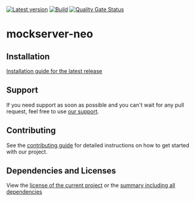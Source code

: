 [![Latest version](https://img.shields.io/maven-central/v/software.xdev/mockserver-neo?logo=apache%20maven)](https://mvnrepository.com/artifact/software.xdev/mockserver-neo)
[![Build](https://img.shields.io/github/actions/workflow/status/xdev-software/mockserver-neo/checkBuild.yml?branch=develop)](https://github.com/xdev-software/mockserver-neo/actions/workflows/checkBuild.yml?query=branch%3Adevelop)
[![Quality Gate Status](https://sonarcloud.io/api/project_badges/measure?project=xdev-software_mockserver-neo&metric=alert_status)](https://sonarcloud.io/dashboard?id=xdev-software_mockserver-neo)

# mockserver-neo


## Installation
[Installation guide for the latest release](https://github.com/xdev-software/mockserver-neo/releases/latest#Installation)

## Support
If you need support as soon as possible and you can't wait for any pull request, feel free to use [our support](https://xdev.software/en/services/support).

## Contributing
See the [contributing guide](./CONTRIBUTING.md) for detailed instructions on how to get started with our project.

## Dependencies and Licenses
View the [license of the current project](LICENSE) or the [summary including all dependencies](https://xdev-software.github.io/mockserver-neo/dependencies)
